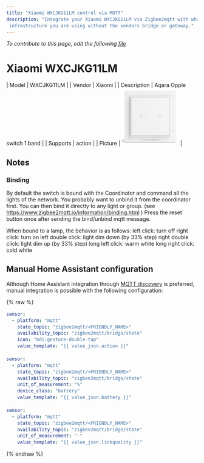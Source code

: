 ```yaml
---
title: "Xiaomi WXCJKG11LM control via MQTT"
description: "Integrate your Xiaomi WXCJKG11LM via Zigbee2mqtt with whatever smart home
 infrastructure you are using without the vendors bridge or gateway."
---
```


*To contribute to this page, edit the following
[file](https://github.com/Koenkk/zigbee2mqtt.io/blob/master/docs/devices/WXCJKG11LM.md)*

# Xiaomi WXCJKG11LM

| Model | WXCJKG11LM  |
| Vendor  | Xiaomi  |
| Description | Aqara Opple switch 1 band |
| Supports | action |
| Picture | ![Xiaomi WXCJKG11LM](../images/devices/WXCJKG11LM.jpg) |

## Notes

### Binding 
By default the switch is bound with the Coordinator and command all the lights of the network.
You probably want to unbind it from the coordinator first.
You can then bind it directly to any light or group. (see https://www.zigbee2mqtt.io/information/binding.html )
Press the reset button once after sending the bind/unbind mqtt message.

When bound to a lamp, the behavior is as follows:
left click: turn off
right click: turn on
left double click: light dim down (by 33% step)
right double click: light dim up (by 33% step)
long left click: warm white
long right click: cold white

## Manual Home Assistant configuration
Although Home Assistant integration through [MQTT discovery](../integration/home_assistant) is preferred,
manual integration is possible with the following configuration:


{% raw %}
```yaml
sensor:
  - platform: "mqtt"
    state_topic: "zigbee2mqtt/<FRIENDLY_NAME>"
    availability_topic: "zigbee2mqtt/bridge/state"
    icon: "mdi:gesture-double-tap"
    value_template: "{{ value_json.action }}"

sensor:
  - platform: "mqtt"
    state_topic: "zigbee2mqtt/<FRIENDLY_NAME>"
    availability_topic: "zigbee2mqtt/bridge/state"
    unit_of_measurement: "%"
    device_class: "battery"
    value_template: "{{ value_json.battery }}"

sensor:
  - platform: "mqtt"
    state_topic: "zigbee2mqtt/<FRIENDLY_NAME>"
    availability_topic: "zigbee2mqtt/bridge/state"
    unit_of_measurement: "-"
    value_template: "{{ value_json.linkquality }}"
```
{% endraw %}


